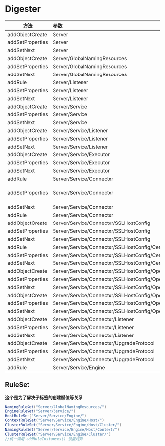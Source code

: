 # Digester

| 方法             | 参数                                                         |                                                 |                          |                    规则                     |
| ---------------- | :----------------------------------------------------------- | :---------------------------------------------: | ------------------------ | :-----------------------------------------: |
| addObjectCreate  | Server                                                       |                 StandardServer                  | className                |              ObjectCreateRule               |
| addSetProperties | Server                                                       |                                                 |                          |              SetPropertiesRule              |
| addSetNext       | Server                                                       |                    setServer                    | Server                   |                 SetNextRule                 |
| addObjectCreate  | Server/GlobalNamingResources                                 |                                                 |                          |              ObjectCreateRule               |
| addSetProperties | Server/GlobalNamingResources                                 |                                                 |                          |              SetPropertiesRule              |
| addSetNext       | Server/GlobalNamingResources                                 |            setGlobalNamingResources             | NamingResourcesImpl      |              ObjectCreateRule               |
| addRule          | Server/Listener                                              |                                                 | className                |             ListenerCreateRule              |
| addSetProperties | Server/Listener                                              |                                                 |                          |              SetPropertiesRule              |
| addSetNext       | Server/Listener                                              |              addLifecycleListener               | LifecycleListener        |                 SetNextRule                 |
| addObjectCreate  | Server/Service                                               |                 StandardService                 | className                |              ObjectCreateRule               |
| addSetProperties | Server/Service                                               |                                                 |                          |              SetPropertiesRule              |
| addSetNext       | Server/Service                                               |                   addService                    | Service                  |                 SetNextRule                 |
| addObjectCreate  | Server/Service/Listener                                      |                                                 | className                |              ObjectCreateRule               |
| addSetProperties | Server/Service/Listener                                      |                                                 |                          |              SetPropertiesRule              |
| addSetNext       | Server/Service/Listener                                      |              addLifecycleListener               | LifecycleListener        |                 SetNextRule                 |
| addObjectCreate  | Server/Service/Executor                                      |             StandardThreadExecutor              | className                |              ObjectCreateRule               |
| addSetProperties | Server/Service/Executor                                      |                                                 |                          |              SetPropertiesRule              |
| addSetNext       | Server/Service/Executor                                      |                   addExecutor                   | Executor                 |                 SetNextRule                 |
| addRule          | Server/Service/Connector                                     |                                                 |                          |             ConnectorCreateRule             |
| addSetProperties | Server/Service/Connector                                     | "executor", "sslImplementationName", "protocol" |                          |              SetPropertiesRule              |
| addSetNext       | Server/Service/Connector                                     |                  addConnector                   | Connector                |                 SetNextRule                 |
| addRule          | Server/Service/Connector                                     |                                                 |                          |              AddPortOffsetRule              |
| addObjectCreate  | Server/Service/Connector/SSLHostConfig                       |                  SSLHostConfig                  |                          |              ObjectCreateRule               |
| addSetProperties | Server/Service/Connector/SSLHostConfig                       |                                                 |                          |              SetPropertiesRule              |
| addSetNext       | Server/Service/Connector/SSLHostConfig                       |                addSslHostConfig                 | SSLHostConfig            |                 SetNextRule                 |
| addRule          | Server/Service/Connector/SSLHostConfig/Certificate           |                                                 |                          |            CertificateCreateRule            |
| addSetProperties | Server/Service/Connector/SSLHostConfig/Certificate           |                      type                       |                          |              SetPropertiesRule              |
| addSetNext       | Server/Service/Connector/SSLHostConfig/Certificate           |                 addCertificate                  | SSLHostConfigCertificate |                 SetNextRule                 |
| addObjectCreate  | Server/Service/Connector/SSLHostConfig/OpenSSLConf           |                   OpenSSLConf                   |                          |              ObjectCreateRule               |
| addSetProperties | Server/Service/Connector/SSLHostConfig/OpenSSLConf           |                                                 |                          |              SetPropertiesRule              |
| addSetNext       | Server/Service/Connector/SSLHostConfig/OpenSSLConf           |                 setOpenSslConf                  | OpenSSLConf              |           SetNextRuleOpenSSLConf            |
| addObjectCreate  | Server/Service/Connector/SSLHostConfig/OpenSSLConf/OpenSSLConfCmd |                 OpenSSLConfCmd                  |                          |              ObjectCreateRule               |
| addSetProperties | Server/Service/Connector/SSLHostConfig/OpenSSLConf/OpenSSLConfCmd |                                                 |                          |              SetPropertiesRule              |
| addSetNext       | Server/Service/Connector/SSLHostConfig/OpenSSLConf/OpenSSLConfCmd |                     addCmd                      | OpenSSLConfCmd           |                 SetNextRule                 |
| addObjectCreate  | Server/Service/Connector/Listener                            |                    className                    |                          |              ObjectCreateRule               |
| addSetProperties | Server/Service/Connector/Listener                            |                                                 |                          |              SetPropertiesRule              |
| addSetNext       | Server/Service/Connector/Listener                            |              addLifecycleListener               | LifecycleListener        |                 SetNextRule                 |
| addObjectCreate  | Server/Service/Connector/UpgradeProtocol                     |                    className                    |                          |              ObjectCreateRule               |
| addSetProperties | Server/Service/Connector/UpgradeProtocol                     |                                                 |                          |              SetPropertiesRule              |
| addSetNext       | Server/Service/Connector/UpgradeProtocol                     |               addUpgradeProtocol                | UpgradeProtocol          |                 SetNextRule                 |
| addRule          | Server/Service/Engine                                        |                                                 |                          | SetParentClassLoaderRule(parentClassLoader) |

## RuleSet

**这个是为了解决子标签的创建赋值等关系**

```java
NamingRuleSet("Server/GlobalNamingResources/")
EngineRuleSet("Server/Service/")
HostRuleSet("Server/Service/Engine/")
ContextRuleSet("Server/Service/Engine/Host/")    
ClusterRuleSet("Server/Service/Engine/Host/Cluster/")
NamingRuleSet("Server/Service/Engine/Host/Context/")
ClusterRuleSet("Server/Service/Engine/Cluster/")
//统一调用 addRuleInstances() 设置规则
```

